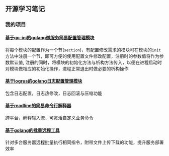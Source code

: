 ## 开源学习笔记

### 我的项目
#### [基于go-ini的golang微服务简易配置管理模块](https://github.com/tamago-cn/cfg)
将每个模块的配置作为一个节(`section`)，有配置修改需求的模块可在模块的`init`方法中注册一个节，即可方便的使用配置文件修改配置，注册时的参数值将作为参数默认值, 注册的同时，将模块的初始化方法与析构方法传入，以便在进程启动时对模块做相应的初始化操作，进程正常退出时做必要的析构操作

#### [基于logrus的golang日志配置管理模块](https://github.com/tamago-cn/logger)
包含日志配置，日志热修改，日志回滚与压缩功能

#### [基于readline的简易命令行解释器](https://github.com/tamago-cn/cmdline)
跨平台，解释输入流，可灵活自定义业务命令

#### [基于golang的批量远程工具](https://github.com/tamago-cn/mssh)
针对多台服务器远程批量执行相同指令，附带文件上传下载的功能，提升服务部署效率

